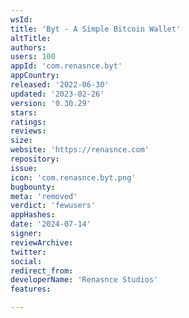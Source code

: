 ```yaml
---
wsId: 
title: 'Byt - A Simple Bitcoin Wallet'
altTitle: 
authors: 
users: 100
appId: 'com.renasnce.byt'
appCountry: 
released: '2022-06-30'
updated: '2023-02-26'
version: '0.30.29'
stars: 
ratings: 
reviews: 
size: 
website: 'https://renasnce.com'
repository: 
issue: 
icon: 'com.renasnce.byt.png'
bugbounty: 
meta: 'removed'
verdict: 'fewusers'
appHashes: 
date: '2024-07-14'
signer: 
reviewArchive: 
twitter: 
social: 
redirect_from: 
developerName: 'Renasnce Studios'
features: 

---
```



